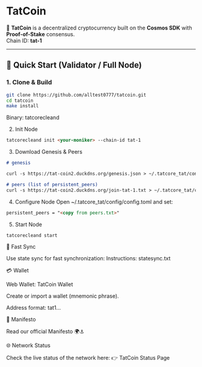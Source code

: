 # TatCoin

🚀 **TatCoin** is a decentralized cryptocurrency built on the **Cosmos SDK** with **Proof-of-Stake** consensus.  
Chain ID: **tat-1**

---

## 🌊 Quick Start (Validator / Full Node)

### 1. Clone & Build
```bash
git clone https://github.com/alltest0777/tatcoin.git
cd tatcoin
make install
```

Binary: tatcorecleand

2. Init Node
```md
tatcorecleand init <your-moniker> --chain-id tat-1
```
3. Download Genesis & Peers
```md
# genesis

curl -s https://tat-coin2.duckdns.org/genesis.json > ~/.tatcore_tat/config/genesis.json

# peers (list of persistent_peers)
curl -s https://tat-coin2.duckdns.org/join-tat-1.txt > ~/.tatcore_tat/config/peers.txt
```
4. Configure Node
Open ~/.tatcore_tat/config/config.toml and set:
```md
persistent_peers = "<copy from peers.txt>"
```
5. Start Node
```md
tatcorecleand start
```
🔄 Fast Sync

Use state sync for fast synchronization:
Instructions: statesync.txt

💳 Wallet

Web Wallet: TatCoin Wallet

Create or import a wallet (mnemonic phrase).

Address format: tat1...

📜 Manifesto

Read our official Manifesto
 🌍⚓

🌐 Network Status

Check the live status of the network here:
👉 TatCoin Status Page
